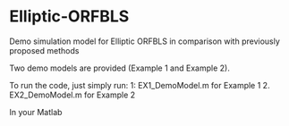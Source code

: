 # Elliptic-ORFBLS
Demo simulation model for Elliptic ORFBLS in comparison with previously proposed methods

Two demo models are provided (Example 1 and Example 2).

To run the code, just simply run:
1: EX1_DemoModel.m     for Example 1
2. EX2_DemoModel.m     for Example 2

In your Matlab
